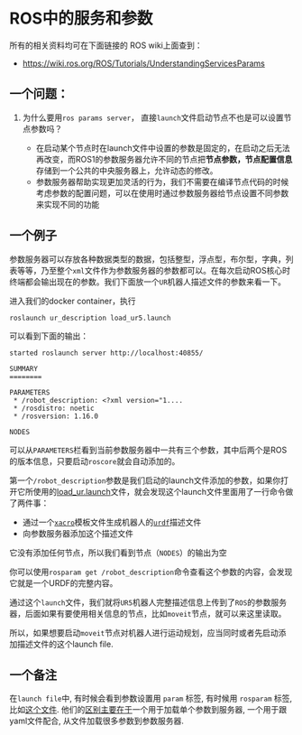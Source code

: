 # ROS中的服务和参数

所有的相关资料均可在下面链接的 ROS wiki上面查到：
- https://wiki.ros.org/ROS/Tutorials/UnderstandingServicesParams

## 一个问题：

1. 为什么要用`ros params server`， 直接`launch`文件启动节点不也是可以设置节点参数吗？

   - 在启动某个节点时在launch文件中设置的参数是固定的，在启动之后无法再改变，而ROS1的参数服务器允许不同的节点把**节点参数，节点配置信息**存储到一个公共的中央服务器上，允许动态的修改。
   - 参数服务器帮助实现更加灵活的行为，我们不需要在编译节点代码的时候考虑参数的配置问题，可以在使用时通过参数服务器给节点设置不同参数来实现不同的功能

## 一个例子
参数服务器可以存放各种数据类型的数据，包括整型，浮点型，布尔型，字典，列表等等，乃至整个`xml`文件作为参数服务器的参数都可以。在每次启动ROS核心时终端都会输出现在的参数。我们下面放一个`UR`机器人描述文件的参数来看一下。

进入我们的docker container，执行
```bash{.line-numbers}
roslaunch ur_description load_ur5.launch
```

可以看到下面的输出：
```bash{.line-numbers}
started roslaunch server http://localhost:40855/

SUMMARY
========

PARAMETERS
 * /robot_description: <?xml version="1....
 * /rosdistro: noetic
 * /rosversion: 1.16.0

NODES
```

可以从`PARAMETERS`栏看到当前参数服务器中一共有三个参数，其中后两个是ROS的版本信息，只要启动`roscore`就会自动添加的。

第一个`/robot_description`参数是我们启动的launch文件添加的参数，如果你打开它所使用的[load_ur.launch](https://github.com/ros-industrial/universal_robot/blob/noetic-devel/ur_description/launch/load_ur.launch)文件，就会发现这个launch文件里面用了一行命令做了两件事：
- 通过一个[`xacro`](urdf.md)模板文件生成机器人的[`urdf`](urdf.md)描述文件
- 向参数服务器添加这个描述文件

它没有添加任何节点，所以我们看到节点（`NODES`）的输出为空

你可以使用`rosparam get /robot_description`命令查看这个参数的内容，会发现它就是一个URDF的完整内容。

通过这个`launch`文件，我们就将`UR5`机器人完整描述信息上传到了`ROS`的参数服务器，后面如果有要使用相关信息的节点，比如`moveit`节点，就可以来这里读取。

所以，如果想要启动`moveit`节点对机器人进行运动规划，应当同时或者先启动添加描述文件的这个launch file.

## 一个备注
在`launch file`中, 有时候会看到参数设置用 `param` 标签, 有时候用 `rosparam` 标签, 比如[这个文件](https://github.com/ros-industrial/universal_robot/blob/noetic-devel/ur5_moveit_config/launch/planning_context.launch). 他们的[区别主要在于](https://robotics.stackexchange.com/questions/41941/when-to-use-param-and-rosparam-on-launch-file#:~:text=I%20believe%20that%20the%20main,is%20an%20entire%20URDF%20file.)一个用于加载单个参数到服务器, 一个用于跟yaml文件配合, 从文件加载很多参数到参数服务器.